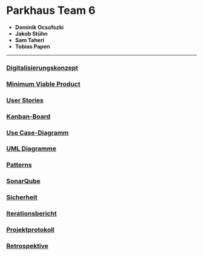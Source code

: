 
# Parkhaus Team 6

- **Dominik Ocsofszki**
- **Jakob Stühn**
- **Sam Taheri**
- **Tobias Papen**

---

### [Digitalisierungskonzept](/files/Digitalisierungskonzept.md)

### [Minimum Viable Product](/files/MinimumViableProduct.md)

### [User Stories](/files/UserStories.md)

### [Kanban-Board]()

### [Use Case-Diagramm]()

### [UML Diagramme]()

### [Patterns]()

### [SonarQube](/files/SonarQube.md)

### [Sicherheit]()

### [Iterationsbericht]()

### [Projektprotokoll]()

### [Retrospektive]()
